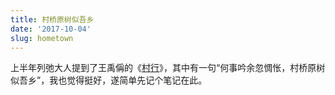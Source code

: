 ```yaml
---
title: 村桥原树似吾乡
date: '2017-10-04'
slug: hometown
---
```


上半年列弛大人提到了王禹偁的《[村行](http://so.gushiwen.org/view_69055.aspx)》，其中有一句“何事吟余忽惆怅，村桥原树似吾乡”，我也觉得挺好，遂简单先记个笔记在此。

